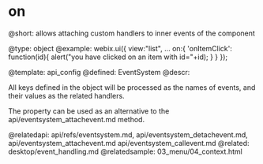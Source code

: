 on
=============


@short:
	allows attaching custom handlers to inner events of the component

@type: object
@example:
webix.ui({
	view:"list", 
	...
	on:{
    	'onItemClick': function(id){ alert("you have clicked on an item with id="+id); }
	}
}); 

@template:	api_config
@defined:	EventSystem	
@descr:

All keys defined in the object will be processed as the names of events, and their values as the related handlers.

The property can be used as an alternative to the api/eventsystem_attachevent.md method.

@relatedapi: 
	api/refs/eventsystem.md,
	api/eventsystem_detachevent.md, 
	api/eventsystem_attachevent.md
	api/eventsystem_callevent.md
@related:
	desktop/event_handling.md
@relatedsample:
	03_menu/04_context.html